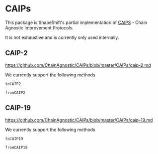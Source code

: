 # CAIPs

This package is ShapeShift's partial implementation of [CAIPS](https://github.com/ChainAgnostic/CAIPs) - Chain Agnostic Improvement Protocols.

It is not exhaustive and is currently only used internally.

## CAIP-2

https://github.com/ChainAgnostic/CAIPs/blob/master/CAIPs/caip-2.md

We currently support the following methods

`toCAIP2`

`fromCAIP2`

## CAIP-19

https://github.com/ChainAgnostic/CAIPs/blob/master/CAIPs/caip-19.md

We currently support the following methods

`toCAIP19`

`fromCAIP19`
